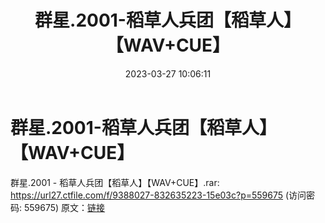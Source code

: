 ﻿---
title: 群星.2001-稻草人兵团【稻草人】【WAV+CUE】
date: 2023-03-27 10:06:11
categories: WAV车载音乐、镜像
tags: 华语中文
---
# 群星.2001-稻草人兵团【稻草人】【WAV+CUE】

群星.2001 - 稻草人兵团【稻草人】【WAV+CUE】.rar:
https://url27.ctfile.com/f/9388027-832635223-15e03c?p=559675
(访问密码: 559675)
原文：[链接](https://blog.sina.com.cn/s/blog_1647c7e760103115y.html)